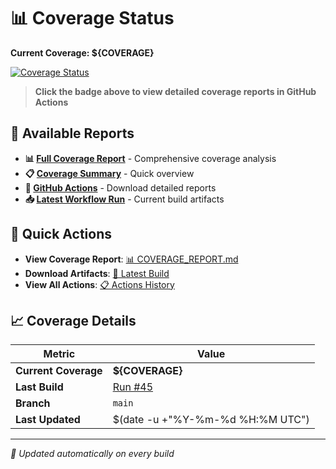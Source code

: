 # 📊 Coverage Status

**Current Coverage: ${COVERAGE}**

[![Coverage Status](https://img.shields.io/badge/coverage-${COVERAGE}-brightgreen?style=flat&logo=java)](https://github.com/Gqlex/gqlex-path-selection-java/actions/runs/17022042624)

> **Click the badge above to view detailed coverage reports in GitHub Actions**

## 📁 Available Reports

- **📊 [Full Coverage Report](https://github.com/Gqlex/gqlex-path-selection-java/blob/main/docs/COVERAGE_REPORT.md)** - Comprehensive coverage analysis
- **📋 [Coverage Summary](https://github.com/Gqlex/gqlex-path-selection-java/blob/main/docs/COVERAGE_SUMMARY.md)** - Quick overview
- **🔗 [GitHub Actions](https://github.com/Gqlex/gqlex-path-selection-java/actions)** - Download detailed reports
- **📥 [Latest Workflow Run](https://github.com/Gqlex/gqlex-path-selection-java/actions/runs/17022042624)** - Current build artifacts

## 🎯 Quick Actions

- **View Coverage Report**: [📊 COVERAGE_REPORT.md](https://github.com/Gqlex/gqlex-path-selection-java/blob/main/docs/COVERAGE_REPORT.md)
- **Download Artifacts**: [🚀 Latest Build](https://github.com/Gqlex/gqlex-path-selection-java/actions/runs/17022042624)
- **View All Actions**: [📋 Actions History](https://github.com/Gqlex/gqlex-path-selection-java/actions)

## 📈 Coverage Details

| Metric | Value |
|--------|-------|
| **Current Coverage** | **${COVERAGE}** |
| **Last Build** | [Run #45](https://github.com/Gqlex/gqlex-path-selection-java/actions/runs/17022042624) |
| **Branch** | `main` |
| **Last Updated** | $(date -u +"%Y-%m-%d %H:%M UTC") |

---
*🔄 Updated automatically on every build*
